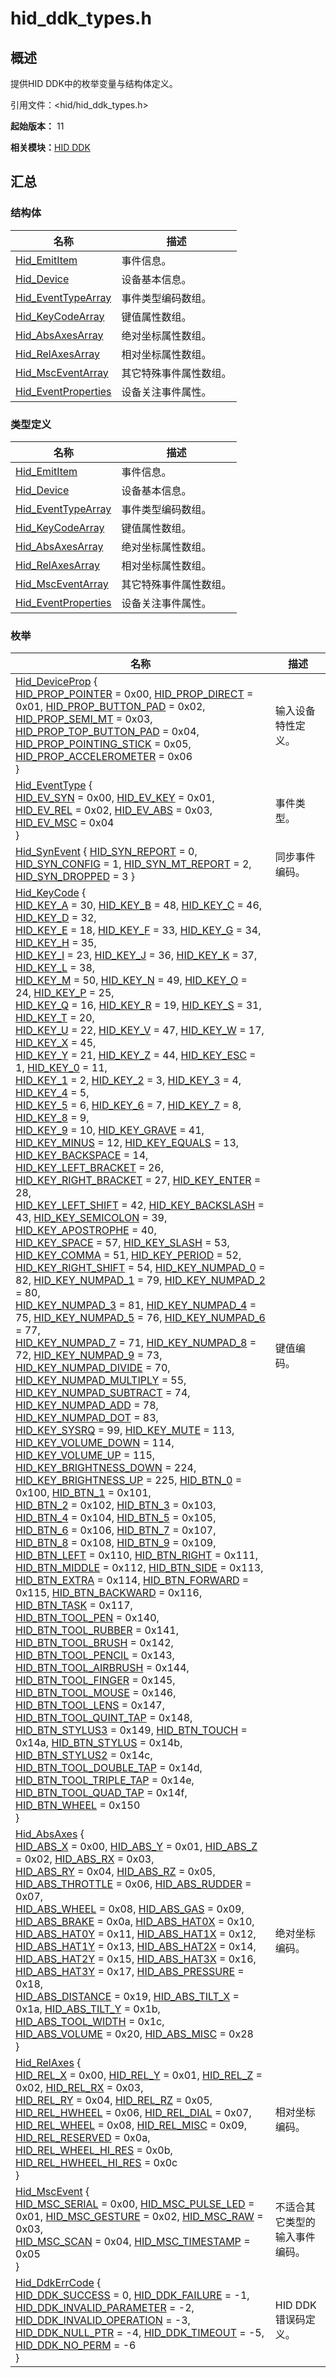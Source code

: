# hid_ddk_types.h


## 概述

提供HID DDK中的枚举变量与结构体定义。

引用文件：&lt;hid/hid_ddk_types.h&gt;

**起始版本：** 11

**相关模块：**[HID DDK](_hid_ddk.md)


## 汇总


### 结构体

| 名称 | 描述 | 
| -------- | -------- |
| [Hid_EmitItem](_hid___emit_item.md) | 事件信息。  | 
| [Hid_Device](_hid___device.md) | 设备基本信息。  | 
| [Hid_EventTypeArray](_hid___event_type_array.md) | 事件类型编码数组。  | 
| [Hid_KeyCodeArray](_hid___key_code_array.md) | 键值属性数组。  | 
| [Hid_AbsAxesArray](_hid___abs_axes_array.md) | 绝对坐标属性数组。  | 
| [Hid_RelAxesArray](_hid___rel_axes_array.md) | 相对坐标属性数组。  | 
| [Hid_MscEventArray](_hid___msc_event_array.md) | 其它特殊事件属性数组。  | 
| [Hid_EventProperties](_hid___event_properties.md) | 设备关注事件属性。  | 


### 类型定义

| 名称 | 描述 | 
| -------- | -------- |
| [Hid_EmitItem](_hid_ddk.md#hid_emititem) | 事件信息。  | 
| [Hid_Device](_hid_ddk.md#hid_device) | 设备基本信息。  | 
| [Hid_EventTypeArray](_hid_ddk.md#hid_eventtypearray) | 事件类型编码数组。  | 
| [Hid_KeyCodeArray](_hid_ddk.md#hid_keycodearray) | 键值属性数组。  | 
| [Hid_AbsAxesArray](_hid_ddk.md#hid_absaxesarray) | 绝对坐标属性数组。  | 
| [Hid_RelAxesArray](_hid_ddk.md#hid_relaxesarray) | 相对坐标属性数组。  | 
| [Hid_MscEventArray](_hid_ddk.md#hid_msceventarray) | 其它特殊事件属性数组。  | 
| [Hid_EventProperties](_hid_ddk.md#hid_eventproperties) | 设备关注事件属性。  | 


### 枚举

| 名称 | 描述 | 
| -------- | -------- |
| [Hid_DeviceProp](_hid_ddk.md#hid_deviceprop) {<br/>[HID_PROP_POINTER](_hid_ddk.md) = 0x00, [HID_PROP_DIRECT](_hid_ddk.md) = 0x01, [HID_PROP_BUTTON_PAD](_hid_ddk.md) = 0x02, [HID_PROP_SEMI_MT](_hid_ddk.md) = 0x03,<br/>[HID_PROP_TOP_BUTTON_PAD](_hid_ddk.md) = 0x04, [HID_PROP_POINTING_STICK](_hid_ddk.md) = 0x05, [HID_PROP_ACCELEROMETER](_hid_ddk.md) = 0x06<br/>} | 输入设备特性定义。  | 
| [Hid_EventType](_hid_ddk.md#hid_eventtype) {<br/>[HID_EV_SYN](_hid_ddk.md) = 0x00, [HID_EV_KEY](_hid_ddk.md) = 0x01, [HID_EV_REL](_hid_ddk.md) = 0x02, [HID_EV_ABS](_hid_ddk.md) = 0x03,<br/>[HID_EV_MSC](_hid_ddk.md) = 0x04<br/>} | 事件类型。  | 
| [Hid_SynEvent](_hid_ddk.md#hid_synevent) { [HID_SYN_REPORT](_hid_ddk.md) = 0, [HID_SYN_CONFIG](_hid_ddk.md) = 1, [HID_SYN_MT_REPORT](_hid_ddk.md) = 2, [HID_SYN_DROPPED](_hid_ddk.md) = 3 } | 同步事件编码。  | 
| [Hid_KeyCode](_hid_ddk.md#hid_keycode) {<br/>[HID_KEY_A](_hid_ddk.md) = 30, [HID_KEY_B](_hid_ddk.md) = 48, [HID_KEY_C](_hid_ddk.md) = 46, [HID_KEY_D](_hid_ddk.md) = 32,<br/>[HID_KEY_E](_hid_ddk.md) = 18, [HID_KEY_F](_hid_ddk.md) = 33, [HID_KEY_G](_hid_ddk.md) = 34, [HID_KEY_H](_hid_ddk.md) = 35,<br/>[HID_KEY_I](_hid_ddk.md) = 23, [HID_KEY_J](_hid_ddk.md) = 36, [HID_KEY_K](_hid_ddk.md) = 37, [HID_KEY_L](_hid_ddk.md) = 38,<br/>[HID_KEY_M](_hid_ddk.md) = 50, [HID_KEY_N](_hid_ddk.md) = 49, [HID_KEY_O](_hid_ddk.md) = 24, [HID_KEY_P](_hid_ddk.md) = 25,<br/>[HID_KEY_Q](_hid_ddk.md) = 16, [HID_KEY_R](_hid_ddk.md) = 19, [HID_KEY_S](_hid_ddk.md) = 31, [HID_KEY_T](_hid_ddk.md) = 20,<br/>[HID_KEY_U](_hid_ddk.md) = 22, [HID_KEY_V](_hid_ddk.md) = 47, [HID_KEY_W](_hid_ddk.md) = 17, [HID_KEY_X](_hid_ddk.md) = 45,<br/>[HID_KEY_Y](_hid_ddk.md) = 21, [HID_KEY_Z](_hid_ddk.md) = 44, [HID_KEY_ESC](_hid_ddk.md) = 1, [HID_KEY_0](_hid_ddk.md) = 11,<br/>[HID_KEY_1](_hid_ddk.md) = 2, [HID_KEY_2](_hid_ddk.md) = 3, [HID_KEY_3](_hid_ddk.md) = 4, [HID_KEY_4](_hid_ddk.md) = 5,<br/>[HID_KEY_5](_hid_ddk.md) = 6, [HID_KEY_6](_hid_ddk.md) = 7, [HID_KEY_7](_hid_ddk.md) = 8, [HID_KEY_8](_hid_ddk.md) = 9,<br/>[HID_KEY_9](_hid_ddk.md) = 10, [HID_KEY_GRAVE](_hid_ddk.md) = 41, [HID_KEY_MINUS](_hid_ddk.md) = 12, [HID_KEY_EQUALS](_hid_ddk.md) = 13,<br/>[HID_KEY_BACKSPACE](_hid_ddk.md) = 14, [HID_KEY_LEFT_BRACKET](_hid_ddk.md) = 26, [HID_KEY_RIGHT_BRACKET](_hid_ddk.md) = 27, [HID_KEY_ENTER](_hid_ddk.md) = 28,<br/>[HID_KEY_LEFT_SHIFT](_hid_ddk.md) = 42, [HID_KEY_BACKSLASH](_hid_ddk.md) = 43, [HID_KEY_SEMICOLON](_hid_ddk.md) = 39, [HID_KEY_APOSTROPHE](_hid_ddk.md) = 40,<br/>[HID_KEY_SPACE](_hid_ddk.md) = 57, [HID_KEY_SLASH](_hid_ddk.md) = 53, [HID_KEY_COMMA](_hid_ddk.md) = 51, [HID_KEY_PERIOD](_hid_ddk.md) = 52,<br/>[HID_KEY_RIGHT_SHIFT](_hid_ddk.md) = 54, [HID_KEY_NUMPAD_0](_hid_ddk.md) = 82, [HID_KEY_NUMPAD_1](_hid_ddk.md) = 79, [HID_KEY_NUMPAD_2](_hid_ddk.md) = 80,<br/>[HID_KEY_NUMPAD_3](_hid_ddk.md) = 81, [HID_KEY_NUMPAD_4](_hid_ddk.md) = 75, [HID_KEY_NUMPAD_5](_hid_ddk.md) = 76, [HID_KEY_NUMPAD_6](_hid_ddk.md) = 77,<br/>[HID_KEY_NUMPAD_7](_hid_ddk.md) = 71, [HID_KEY_NUMPAD_8](_hid_ddk.md) = 72, [HID_KEY_NUMPAD_9](_hid_ddk.md) = 73, [HID_KEY_NUMPAD_DIVIDE](_hid_ddk.md) = 70,<br/>[HID_KEY_NUMPAD_MULTIPLY](_hid_ddk.md) = 55, [HID_KEY_NUMPAD_SUBTRACT](_hid_ddk.md) = 74, [HID_KEY_NUMPAD_ADD](_hid_ddk.md) = 78, [HID_KEY_NUMPAD_DOT](_hid_ddk.md) = 83,<br/>[HID_KEY_SYSRQ](_hid_ddk.md) = 99, [HID_KEY_MUTE](_hid_ddk.md) = 113, [HID_KEY_VOLUME_DOWN](_hid_ddk.md) = 114, [HID_KEY_VOLUME_UP](_hid_ddk.md) = 115,<br/>[HID_KEY_BRIGHTNESS_DOWN](_hid_ddk.md) = 224, [HID_KEY_BRIGHTNESS_UP](_hid_ddk.md) = 225, [HID_BTN_0](_hid_ddk.md) = 0x100, [HID_BTN_1](_hid_ddk.md) = 0x101,<br/>[HID_BTN_2](_hid_ddk.md) = 0x102, [HID_BTN_3](_hid_ddk.md) = 0x103, [HID_BTN_4](_hid_ddk.md) = 0x104, [HID_BTN_5](_hid_ddk.md) = 0x105,<br/>[HID_BTN_6](_hid_ddk.md) = 0x106, [HID_BTN_7](_hid_ddk.md) = 0x107, [HID_BTN_8](_hid_ddk.md) = 0x108, [HID_BTN_9](_hid_ddk.md) = 0x109,<br/>[HID_BTN_LEFT](_hid_ddk.md) = 0x110, [HID_BTN_RIGHT](_hid_ddk.md) = 0x111, [HID_BTN_MIDDLE](_hid_ddk.md) = 0x112, [HID_BTN_SIDE](_hid_ddk.md) = 0x113,<br/>[HID_BTN_EXTRA](_hid_ddk.md) = 0x114, [HID_BTN_FORWARD](_hid_ddk.md) = 0x115, [HID_BTN_BACKWARD](_hid_ddk.md) = 0x116, [HID_BTN_TASK](_hid_ddk.md) = 0x117,<br/>[HID_BTN_TOOL_PEN](_hid_ddk.md) = 0x140, [HID_BTN_TOOL_RUBBER](_hid_ddk.md) = 0x141, [HID_BTN_TOOL_BRUSH](_hid_ddk.md) = 0x142, [HID_BTN_TOOL_PENCIL](_hid_ddk.md) = 0x143,<br/>[HID_BTN_TOOL_AIRBRUSH](_hid_ddk.md) = 0x144, [HID_BTN_TOOL_FINGER](_hid_ddk.md) = 0x145, [HID_BTN_TOOL_MOUSE](_hid_ddk.md) = 0x146, [HID_BTN_TOOL_LENS](_hid_ddk.md) = 0x147,<br/>[HID_BTN_TOOL_QUINT_TAP](_hid_ddk.md) = 0x148, [HID_BTN_STYLUS3](_hid_ddk.md) = 0x149, [HID_BTN_TOUCH](_hid_ddk.md) = 0x14a, [HID_BTN_STYLUS](_hid_ddk.md) = 0x14b,<br/>[HID_BTN_STYLUS2](_hid_ddk.md) = 0x14c, [HID_BTN_TOOL_DOUBLE_TAP](_hid_ddk.md) = 0x14d, [HID_BTN_TOOL_TRIPLE_TAP](_hid_ddk.md) = 0x14e, [HID_BTN_TOOL_QUAD_TAP](_hid_ddk.md) = 0x14f,<br/>[HID_BTN_WHEEL](_hid_ddk.md) = 0x150<br/>} | 键值编码。  | 
| [Hid_AbsAxes](_hid_ddk.md#hid_absaxes) {<br/>[HID_ABS_X](_hid_ddk.md) = 0x00, [HID_ABS_Y](_hid_ddk.md) = 0x01, [HID_ABS_Z](_hid_ddk.md) = 0x02, [HID_ABS_RX](_hid_ddk.md) = 0x03,<br/>[HID_ABS_RY](_hid_ddk.md) = 0x04, [HID_ABS_RZ](_hid_ddk.md) = 0x05, [HID_ABS_THROTTLE](_hid_ddk.md) = 0x06, [HID_ABS_RUDDER](_hid_ddk.md) = 0x07,<br/>[HID_ABS_WHEEL](_hid_ddk.md) = 0x08, [HID_ABS_GAS](_hid_ddk.md) = 0x09, [HID_ABS_BRAKE](_hid_ddk.md) = 0x0a, [HID_ABS_HAT0X](_hid_ddk.md) = 0x10,<br/>[HID_ABS_HAT0Y](_hid_ddk.md) = 0x11, [HID_ABS_HAT1X](_hid_ddk.md) = 0x12, [HID_ABS_HAT1Y](_hid_ddk.md) = 0x13, [HID_ABS_HAT2X](_hid_ddk.md) = 0x14,<br/>[HID_ABS_HAT2Y](_hid_ddk.md) = 0x15, [HID_ABS_HAT3X](_hid_ddk.md) = 0x16, [HID_ABS_HAT3Y](_hid_ddk.md) = 0x17, [HID_ABS_PRESSURE](_hid_ddk.md) = 0x18,<br/>[HID_ABS_DISTANCE](_hid_ddk.md) = 0x19, [HID_ABS_TILT_X](_hid_ddk.md) = 0x1a, [HID_ABS_TILT_Y](_hid_ddk.md) = 0x1b, [HID_ABS_TOOL_WIDTH](_hid_ddk.md) = 0x1c,<br/>[HID_ABS_VOLUME](_hid_ddk.md) = 0x20, [HID_ABS_MISC](_hid_ddk.md) = 0x28<br/>} | 绝对坐标编码。  | 
| [Hid_RelAxes](_hid_ddk.md#hid_relaxes) {<br/>[HID_REL_X](_hid_ddk.md) = 0x00, [HID_REL_Y](_hid_ddk.md) = 0x01, [HID_REL_Z](_hid_ddk.md) = 0x02, [HID_REL_RX](_hid_ddk.md) = 0x03,<br/>[HID_REL_RY](_hid_ddk.md) = 0x04, [HID_REL_RZ](_hid_ddk.md) = 0x05, [HID_REL_HWHEEL](_hid_ddk.md) = 0x06, [HID_REL_DIAL](_hid_ddk.md) = 0x07,<br/>[HID_REL_WHEEL](_hid_ddk.md) = 0x08, [HID_REL_MISC](_hid_ddk.md) = 0x09, [HID_REL_RESERVED](_hid_ddk.md) = 0x0a, [HID_REL_WHEEL_HI_RES](_hid_ddk.md) = 0x0b,<br/>[HID_REL_HWHEEL_HI_RES](_hid_ddk.md) = 0x0c<br/>} | 相对坐标编码。  | 
| [Hid_MscEvent](_hid_ddk.md#hid_mscevent) {<br/>[HID_MSC_SERIAL](_hid_ddk.md) = 0x00, [HID_MSC_PULSE_LED](_hid_ddk.md) = 0x01, [HID_MSC_GESTURE](_hid_ddk.md) = 0x02, [HID_MSC_RAW](_hid_ddk.md) = 0x03,<br/>[HID_MSC_SCAN](_hid_ddk.md) = 0x04, [HID_MSC_TIMESTAMP](_hid_ddk.md) = 0x05<br/>} | 不适合其它类型的输入事件编码。  | 
| [Hid_DdkErrCode](_hid_ddk.md#hid_ddkerrcode) {<br/>[HID_DDK_SUCCESS](_hid_ddk.md) = 0, [HID_DDK_FAILURE](_hid_ddk.md) = -1, [HID_DDK_INVALID_PARAMETER](_hid_ddk.md) = -2, [HID_DDK_INVALID_OPERATION](_hid_ddk.md) = -3,<br/>[HID_DDK_NULL_PTR](_hid_ddk.md) = -4, [HID_DDK_TIMEOUT](_hid_ddk.md) = -5, [HID_DDK_NO_PERM](_hid_ddk.md) = -6<br/>} | HID DDK错误码定义。  | 
